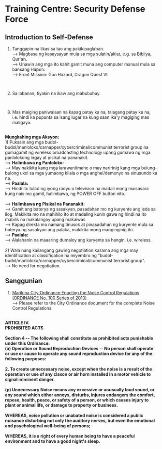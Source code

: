 # Training Centre: Security Defense Force
## Introduction to Self-Defense
1) Tanggapin na likas sa tao ang pakikipaglaban.<br/>
--> Magbasa ng kasaysayan mula sa mga sulatin/aklat, e.g. sa Bibliya, Qur'an.<br/>
--> Unawin ang mga ito kahit gamit muna ang computer manual mula sa bansang Hapon:<br/> 
--> Front Mission: Gun Hazard, Dragon Quest VI<br/>
<br/>

2) Sa labanan, tiyakin na ikaw ang mabubuhay.<br/>
<br/>

3) Mas maiging paniwalaan na kapag patay ka na, talagang patay ka na, i.e. hindi ka pupunta sa isang lugar na kung saan ika'y magiging mas maligaya.<br/>
<br/>
<b>Mungkahing mga Aksyon:</b><br/>
1) Puksain ang mga budol-budol/manloloko/carnapper/cybercriminal/communist terrorist group na gumagamit ng wireless broadcasting technology upang gumawa ng mga panlolokong ingay at pisikal na pananakit.<br/>
--> <b>Halimbawa ng Panloloko:</b><br/>
--> May nakikita kang mga larawan/imahe o may naririnig kang mga bulung-bulong ukol sa mga yumaong kilala o mga anghel/demonyo na sinusundo ka na.<br/>
--> <b>Paalala:</b><br/>
--> Hindi ito tulad ng iyong radyo o television na madali mong maisasara kung nais mo gamit, halimbawa, ng POWER OFF button nito.<br/>
<br/>
--> <b>Halimbawa ng Pisikal na Pananakit:</b><br/>
--> Gamit ang baterya ng sasakyan, pasadahan mo ng kuryente ang isda sa ilog. Makikita mo na mahihilo ito at madaling kunin gawa ng hindi na ito mabilis na makalangoy upang makaiwas.<br/>
--> Kapag direkta mo namang tinusok at pinasadahan ng kuryente mula sa baterya ng sasakyan ang palaka, makikita mong manginginig ito.<br/>
--> <b>Paalala:</b><br/>
--> Alalahanin na maaaring dumaloy ang kuryente sa hangin, i.e. wireless.<br/>
<br/>
2) Wala nang kailangang gawing negotiation kasama ang mga may identification at classification na miyembro ng "budol-budol/manloloko/carnapper/cybercriminal/communist terrorist group".<br/>
--> No need for negotiation.

## Sanggunian
1) [Marikina City Ordinance Enacting the Noise Control Regulations (ORDINANCE No. 100 Series of 2010)](http://marikinacitycouncilc.ipage.com/www/mccouncil_ordinances/elibrary/pdf2010/ord10100.pdf)<br/>
--> Please refer to the City Ordinance document for the complete Noise Control Regulations.
<b>
<br/>
            ARTICLE IV.<br/>
            PROHIBITED ACTS<br/>
<br/>
            Section 4 -- The following shall constitute as prohibited acts punishable under this Ordinance:<br/>
            (a) Operation or Sound Reproduction Devices -- No person shall operate or use or cause to operate any sound reproduction device for any of the following purposes:<br/>
<br/>
            2. To create unnecessary noise, except when the noise is a result of the operation or use of any claxon or air horn installed in a motor vehicle to signal imminent danger.<br/>
<br/>
            (p) Unnecessary Noise means any excessive or unusually loud sound, or any sound which either annoys, disturbs, injures endangers the comfort, repose, health, peace, or safety of a person, or which causes injury to plant or animal life, or damage to property or business.<br/>
<br/>
            WHEREAS, noise pollution or unabated noise is considered a public nuisance disturbing not only the auditory nerves, but even the emotional and psychological well-being of persons;<br/>
<br/>
            WHEREAS, it is a right of every human being to have a peaceful environment and to have a good night's sleep.<br/>
<br/>
 </b>
